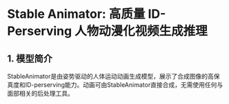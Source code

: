 # Stable Animator: 高质量 ID-Perserving 人物动漫化视频生成推理

## 1. 模型简介
StableAnimator是由姿势驱动的人体运动动画生成模型，展示了合成图像的高保真度和ID-perserving能力。动画可由StableAnimator直接合成，无需使用任何与面部相关的后处理工具。